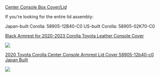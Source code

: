 
[Center Console Box Cover/Lid](https://autoparts.romeovilletoyota.com/search?search_query=Center+Console+Box+Cover%2FLid&driveline=FWD%201.8L%204-Cyl.%20CVTi-S&grade=L%204Dr.%20Sedan&series_name=COROLLA&model_year=2020&model_year_code=2020:1832)

If you're looking for the entire lid assembly:

Japan-built Corolla: 58905-12B40-C0
US-built Corolla: 58905-02K70-C0


[Black Armrest for 2020-2023 Corolla Toyota Leather Console Cover](https://www.amazon.com/AOMSAZTO-Armrest-2019-2022-Corolla-Leather/dp/B09PN4LSW3?source=ps-sl-shoppingads-lpcontext&ref_=fplfs&smid=A2014U01FJQXZ0&th=1)

![](https://m.media-amazon.com/images/I/71ulMmzbDHL._AC_SL1500_.jpg)

[2020 Toyota Corolla Center Console Armrest Lid Cover 58905-12b40-c0 Japan Built](https://www.ebay.com/p/8047731016)

![](https://i.imgur.com/pOUtv9p.png)
